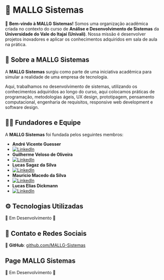 # 🏢 MALLG Sistemas

🚀 **Bem-vindo à MALLG Sistemas!** Somos uma organização acadêmica criada no contexto do curso de **Análise e Desenvolvimento de Sistemas** da **Universidade do Vale do Itajaí (Univali)**. Nossa missão é desenvolver projetos inovadores e aplicar os conhecimentos adquiridos em sala de aula na prática.

## 📌 Sobre a MALLG Sistemas

A **MALLG Sistemas** surgiu como parte de uma iniciativa acadêmica para simular a realidade de uma empresa de tecnologia.

Aqui, trabalhamos no desenvolvimento de sistemas, utilizando os conhecimentos adquiridos ao longo do curso, aqui colocamos práticas de programação, metodologias ágeis, UX design, prototipagem, pensamento computacional, engenharia de requisitos, responsive web development e software design.

## 👨‍💻 Fundadores e Equipe

A **MALLG Sistemas** foi fundada pelos seguintes membros:

- **André Vicente Guesser**
- [![LinkedIn](https://img.shields.io/badge/LinkedIn-0077B5?style=for-the-badge&logo=linkedin&logoColor=white)](https://www.linkedin.com/in/andr%C3%A9-guesser-184823356/)
- **Guilherme Veloso de Oliveira**
- [![LinkedIn](https://img.shields.io/badge/LinkedIn-0077B5?style=for-the-badge&logo=linkedin&logoColor=white)](https://www.linkedin.com/in/guilherme-veloso-de-oliveira-6a6b72260/)
- **Lucas Sagaz da Silva**
- [![LinkedIn](https://img.shields.io/badge/LinkedIn-0077B5?style=for-the-badge&logo=linkedin&logoColor=white)](https://www.linkedin.com/in/lucas-sagaz-da-silva-6a41b3230/)
- **Mauricio Macedo da Silva**
- [![LinkedIn](https://img.shields.io/badge/LinkedIn-0077B5?style=for-the-badge&logo=linkedin&logoColor=white)](https://www.linkedin.com/in/mauricio-macedo-22570085/)
- **Lucas Elias Dickmann**
- [![LinkedIn](https://img.shields.io/badge/LinkedIn-0077B5?style=for-the-badge&logo=linkedin&logoColor=white)](https://linkedin.com/in/lucas-dickmann)

## ⚙️ Tecnologias Utilizadas

🚧 Em Desenvolvimento 🚧

## 📩 Contato e Redes Sociais

📌 **GitHub**: [github.com/MALLG-Sistemas](https://github.com/MALLG-Sistemas)

## Page MALLG Sistemas

🚧 Em Desenvolvimento 🚧
